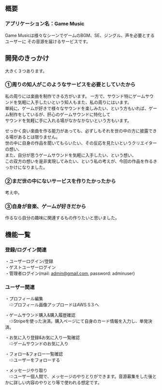 ## 概要
### アプリケーション名：Game Music

Game Musicは様々なシーンでゲームのBGM、SE、ジングル、声を必要とするユーザーに
その音源を届けるサービスです。


## 開発のきっかけ
大きく３つあります。

### ①周りの知人がこのようなサービスを必要としていたから 


私の周りには楽曲を制作できる方がいます。
一方で、サウンド特にゲームサウンドを気軽に入手したいという知人もまた、私の周りにはいます。  
単純に、ゲームが好きで様々なサウンドを楽しみたい、という方もいれば、ゲーム制作をしているが、肝心のゲームサウンドに特化して  
サウンドを気軽に手に入れる場がなかなかないという方もいます。

せっかく良い楽曲を作る能力があっても、必ずしもそれを世の中の方に披露できる場があるとは限りません。  
世の中に自身の作品を聞いてもらいたい、その反応を見たいというクリエイターの想い、  
また、自分が思うゲームサウンドを気軽に入手したい、という想い、  
この双方の想いを是非実現してみたい、という私の考えが、今回の作品を作るきっかけになりました。

### ②まだ世の中にないサービスを作りたかったから  
考え中。
### ③自身が音楽、ゲームが好きだから  

作るなら自分の趣味に関連するもの作りたいと思いました。


## 機能一覧　　

### 登録/ログイン関連
・ユーザーログイン/登録  
・ゲストユーザーログイン  
・管理者ログイン(mail: admin@gmail.com, password: adminuser)

### ユーザー関連
・プロフィール編集  
　⇨プロフィール画像アップロードはAWS S３へ 
 
・ゲームサウンド購入&購入履歴確認  
　⇨Stripeを使った決済。購入ページにて自身のカード情報を入力し、単発決済。  
 
・お気に入り登録&お気に入り一覧確認  
　⇨ゲームサウンドのお気に入り  
 
・フォロー&フォロー一覧確認  
　⇨ユーザーをフォローする  
 
・メッセージやり取り  
　⇨ユーザー個人間で、メッセージのやりとりができます。音源募集をした後とかに詳しい内容のやりとり等で使われる想定です。



